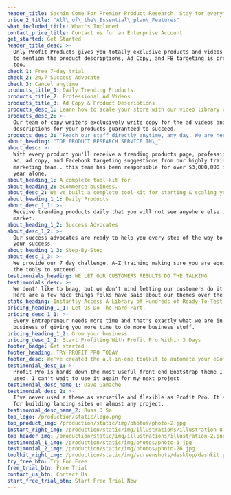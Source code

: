 ```yaml
---
header_title: Sachin Come For Premier Product Research. Stay for everything else.
price_2_title: "All\_of\_the\_Essential\_plan\_Features"
what_included_title: What's Included
contact_price_title: Contact us for an Enterprise Account
get_started: Get Started
header_title_desc: >-
  Only Profit Products gives you totally exclusive products and videos daily not
  to mention the product descriptions, Ad Copy, and FB targeting is pretty cool
  too.
check_1: Free 7-day trial
check_2: 24/7 Success Advocate
check_3: Cancel anytime
products_title_1: Daily Trending Products.
products_title_2: Professional Ad Videos
products_title_3: Ad Copy & Product Descriptions
products_desc_1: Learn how to scale your store with our video library content.
products_desc_2: >-
  Our team of copy writers exclusively write copy for the ad videos and
  descriptions for your products guaranteed to succeed.
products_desc_3: 'Reach our staff directly anytime, any day. We are here to help!'
about_heading: "TOP PRODUCT RESEARCH SERVICE IN\_"
about_desc: >-
  With every product you'll receive a trending products page, professional video
  ad, ad copy, and Facebook targeting suggestions from our highly trained
  marketing team.. this team has been responsible for over $3,000,000 in this
  year alone.
about_heading_1: A complete tool-kit for
about_heading_2: eCommerce business.
about_desc_2: We've built a complete tool-kit for starting & scaling your eCommerce business
about_heading_1_1: Daily Products
about_desc_1_1: >-
  Receive trending products daily that you will not see anywhere else in the
  market.
about_heading_1_2: Success Advocates
about_desc_1_2: >-
  Our success advocates are ready to help you every step of the way to ensure
  your success.
about_heading_1_3: Step-By-Step
about_desc_1_3: >-
  We provide our 7 day challenge. A-Z training making sure you are equipped with
  the tools to succeed.
testimonials_heading: WE LET OUR CUSTOMERS RESULTS DO THE TALKING
testimonials_desc: >-
  We dont' like to brag, but we don't mind letting our customers do it for us.
  Here are a few nice things folks have said about our themes over the years.
stats_heading: Instantly Access A Library of Hundreds of Ready-To-Test Products.
pricing_heading_1_1: Let Us Do The Hard Part.
pricing_desc_1_1: >-
  Every Entrepreneur needs more time and that's exactly what we are in the
  business of giving you more time to do more business stuff.
pricing_heading_1_2: Grow your business.
pricing_desc_1_2: Start Profiting With Profit Pro Within 3 Days
footer_badge: Get started
footer_heading: TRY PROFIT PRO TODAY
footer_desc: We've created the all-in-one toolkit to automate your eCommerce business.
testimonial_desc_1: >-
  Profit Pro is hands down the most useful front end Bootstrap theme I've ever
  used. I can't wait to use it again for my next project.
testimonial_desc_name_1: Dave Gamache
testimonial_desc_2: >-
  I've never used a theme as versatile and flexible as Profit Pro. It's my go to
  for building landing sites on almost any project.
testimonial_desc_name_2: Russ D'Sa
top_logo: /production/static/logo.png
top_product_img: /production/static/img/photos/photo-2.jpg
instant_right_img: /production/static/img/illustrations/illustration-8.png
top_header_img: /production/static/img/illustrations/illustration-2.png
testimonial_1_img: /production/static/img/photos/photo-1.jpg
testimonial_2_img: /production/static/img/photos/photo-26.jpg
toolkit_right_img: /production/static/img/screenshots/desktop/dashkit.png
try_free_btn: Try For Free
free_trial_btn: Free Trial
contact_us_btn: Contact Us
start_free_trial_btn: Start Free Trial Now
---
```


